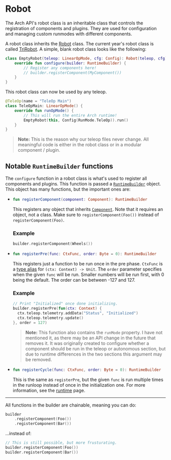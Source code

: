 # Robot

The Arch API's robot class is an inheritable class that controls the registration of components and plugins. They are used for configuration and managing custom runmodes with different components.

A robot class inherits the [Robot](https://github.com/BotsBurgh/BOTSBURGH-FTC-2022-23/blob/develop/TeamCode/src/main/java/org/firstinspires/ftc/teamcode/arch/Robot.kt) class. The current year's robot class is called [TriRobot](https://github.com/BotsBurgh/BOTSBURGH-FTC-2022-23/blob/develop/TeamCode/src/main/java/org/firstinspires/ftc/teamcode/api/TriRobot.kt). A simple, blank robot class looks like the following:

```kotlin
class EmptyRobot(teleop: LinearOpMode, cfg: Config): Robot(teleop, cfg) {
    override fun configure(builder: RuntimeBuilder) {
        // Register any components here!
        // builder.registerComponent(MyComponent())
    }
}
```

This robot class can now be used by any teleop.

```kotlin
@TeleOp(name = "TeleOp Main")
class TeleOpMain: LinearOpMode() {
    override fun runOpMode() {
        // This will run the entire Arch runtime!
        EmptyRobot(this, Config(RunMode.TeleOp)).run()
    }
}

```

> **Note:** This is the reason why our teleop files never change. All meaningful code is either in the robot class or in a modular component / plugin.

## Notable `RuntimeBuilder` functions

The `configure` function in a robot class is what's used to register all components and plugins. This function is passed a [`RuntimeBuilder`](https://github.com/BotsBurgh/BOTSBURGH-FTC-2022-23/blob/develop/TeamCode/src/main/java/org/firstinspires/ftc/teamcode/arch/runtime/RuntimeBuilder.kt) object. This object has many functions, but the important ones are:

- ```kotlin
  fun registerComponent(component: Component): RuntimeBuilder
  ```

  This registers any object that inherits [`Component`](https://github.com/BotsBurgh/BOTSBURGH-FTC-2022-23/blob/develop/TeamCode/src/main/java/org/firstinspires/ftc/teamcode/arch/Component.kt). Note that it requires an object, not a class. Make sure to `registerComponent(Foo())` instead of `registerComponent(Foo)`.

  ### Example

  ```kotlin
  builder.registerComponent(Wheels())
  ```

- ```kotlin
  fun registerPre(func: CtxFunc, order: Byte = 0): RuntimeBuilder
  ```

  This registers just a function to be run once in the pre phase. `CtxFunc` is a [type alias](https://github.com/BotsBurgh/BOTSBURGH-FTC-2022-23/blob/9e1a68deb9e34f040c19148f46c035d34a3d51da/TeamCode/src/main/java/org/firstinspires/ftc/teamcode/arch/Context.kt#L7) for `(ctx: Context) -> Unit`. The `order` parameter specifies when the given `func` will be run. Smaller numbers will be run first, with 0 being the default. The order can be between -127 and 127.

  ### Example

  ```kotlin
  // Print "Initialized" once done initializing.
  builder.registerPre(fun(ctx: Context) {
    ctx.teleop.telemetry.addData("Status", "Initialized")
    ctx.teleop.telemetry.update()
  }, order = 127)
  ```

  > **Note:** This function also contains the `runMode` property. I have not mentioned it, as there may be an API change in the future that removes it. It was originally created to configure whether a component should be run in the teleop or autonomous section, but due to runtime differences in the two sections this argument may be removed.

- ```kotlin
  fun registerCycle(func: CtxFunc, order: Byte = 0): RuntimeBuilder
  ```

  This is the same as `registerPre`, but the given `func` is run multiple times in the runloop instead of once in the initialization one. For more information, see the [runtime](runtime.md) page.

---

All functions in the builder are chainable, meaning you can do:

```kotlin
builder
    .registerComponent(Foo())
    .registerComponent(Bar())
```

...instead of:

```kotlin
// This is still possible, but more frusturating.
builder.registerComponent(Foo())
builder.registerComponent(Bar())
```
